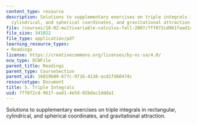 ```yaml
---
content_type: resource
description: Solutions to supplementary exercises on triple integrals in rectangular,
  cylindrical, and spherical coordinates, and gravitational attraction.
file: /courses/18-02-multivariable-calculus-fall-2007/7ff072cd961faad14e5d02bdac1ddda1_tripl_intgrl_sol.pdf
file_size: 341022
file_type: application/pdf
learning_resource_types:
- Readings
license: https://creativecommons.org/licenses/by-nc-sa/4.0/
ocw_type: OCWFile
parent_title: Readings
parent_type: CourseSection
parent_uid: 16819b09-677c-9716-4136-acd1fd60474c
resourcetype: Document
title: 5. Triple Integrals
uid: 7ff072cd-961f-aad1-4e5d-02bdac1ddda1
---
```

Solutions to supplementary exercises on triple integrals in rectangular, cylindrical, and spherical coordinates, and gravitational attraction.